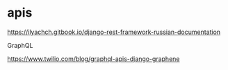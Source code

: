 # apis

https://ilyachch.gitbook.io/django-rest-framework-russian-documentation

GraphQL

https://www.twilio.com/blog/graphql-apis-django-graphene
 
